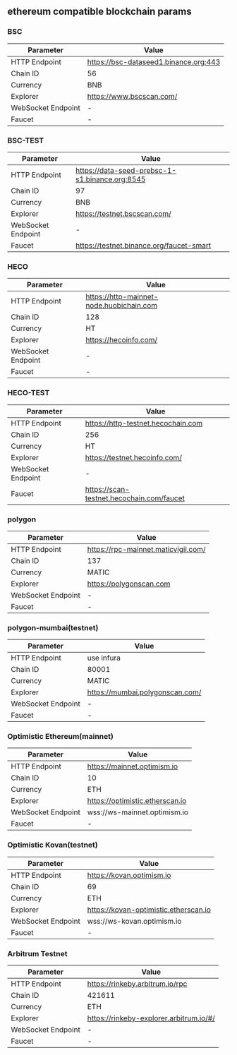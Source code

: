 ## ethereum compatible blockchain params
### BSC
| Parameter | Value |
| -------------- | ---------------- |
| HTTP Endpoint | https://bsc-dataseed1.binance.org:443 |
| Chain ID | 56 |
| Currency | BNB |
| Explorer | https://www.bscscan.com/ |
| WebSocket Endpoint | - |
| Faucet | - |

### BSC-TEST
| Parameter | Value |
| -------------- | ---------------- |
| HTTP Endpoint | https://data-seed-prebsc-1-s1.binance.org:8545 |
| Chain ID | 97 |
| Currency | BNB |
| Explorer | https://testnet.bscscan.com/ |
| WebSocket Endpoint | - |
| Faucet | https://testnet.binance.org/faucet-smart |

### HECO
| Parameter | Value |
| -------------- | ---------------- |
| HTTP Endpoint | https://http-mainnet-node.huobichain.com |
| Chain ID | 128 |
| Currency | HT |
| Explorer | https://hecoinfo.com/ |
| WebSocket Endpoint | - |
| Faucet | - |

### HECO-TEST
| Parameter | Value |
| -------------- | ---------------- |
| HTTP Endpoint | https://http-testnet.hecochain.com |
| Chain ID | 256 |
| Currency | HT |
| Explorer | https://testnet.hecoinfo.com/ |
| WebSocket Endpoint | - |
| Faucet | https://scan-testnet.hecochain.com/faucet |

### polygon
| Parameter | Value |
| -------------- | ---------------- |
| HTTP Endpoint | https://rpc-mainnet.maticvigil.com/ |
| Chain ID | 137 |
| Currency | MATIC |
| Explorer | https://polygonscan.com |
| WebSocket Endpoint | - |
| Faucet | - |

### polygon-mumbai(testnet)
| Parameter | Value |
| -------------- | ---------------- |
| HTTP Endpoint | use infura |
| Chain ID | 80001 |
| Currency | MATIC |
| Explorer | https://mumbai.polygonscan.com/ |
| WebSocket Endpoint | - |
| Faucet | - |

### Optimistic Ethereum(mainnet)
| Parameter | Value |
| -------------- | ---------------- |
| HTTP Endpoint | https://mainnet.optimism.io |
| Chain ID | 10 |
| Currency | ETH |
| Explorer | https://optimistic.etherscan.io |
| WebSocket Endpoint | wss://ws-mainnet.optimism.io |
| Faucet | - |

### Optimistic Kovan(testnet)
| Parameter | Value |
| -------------- | ---------------- |
| HTTP Endpoint | https://kovan.optimism.io |
| Chain ID | 69 |
| Currency | ETH |
| Explorer | https://kovan-optimistic.etherscan.io |
| WebSocket Endpoint | wss://ws-kovan.optimism.io |
| Faucet | - |

### Arbitrum Testnet
| Parameter | Value |
| -------------- | ---------------- |
| HTTP Endpoint | https://rinkeby.arbitrum.io/rpc |
| Chain ID | 421611 |
| Currency | ETH |
| Explorer | https://rinkeby-explorer.arbitrum.io/#/ |
| WebSocket Endpoint | - |
| Faucet | - |